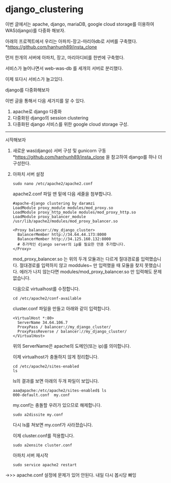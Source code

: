 # django_clustering
이번 글에서는
apache, django, mariaDB, google cloud storage를 이용하여 WAS(django)를 다중화 해보자.

아래의 프로젝트에서 우리는 아파치-장고-마리아db로 서버를 구축했다.
*https://github.com/hanhunh89/insta_clone

먼저 한개의 서버에 아파치, 장고, 마리아디비를 한번에 구축했다.

서비스가 늘어나면서 web-was-db 를 세개의 서버로 분리했다.

이제 또다시 서비스가 늘고있다. 

django를 다중화해보자

이번 글을 통해서 다음 세가지를 알 수 있다. 
1. apache로 django 다중화
2. 다중화된 django의 session clustering
3. 다중화된 django 서비스를 위한 google cloud storage 구성.

------------------
시작해보자

1. 새로운 was(django) 서버 구성 및 gunicorn 구동
   *https://github.com/hanhunh89/insta_clone 을 참고하여 django를 하나 더 구성한다.

2. 아파치 서버 설정
   ```
   sudo nano /etc/apache2/apache2.conf
   ```
   apache2.conf 파일 맨 밑에 다음 세줄을 첨부합니다.
   ```
   #apache-django clustering by daramzi
   LoadModule proxy_module modules/mod_proxy.so
   LoadModule proxy_http_module modules/mod_proxy_http.so
   LoadModule proxy_balancer_module /usr/lib/apache2/modules/mod_proxy_balancer.so

   <Proxy balancer://my_django_cluster>
     BalancerMember http://34.64.44.173:8000
     BalancerMember http://34.125.160.132:8000
     # 추가적인 django server의 ip를 필요한 만큼 추가합니다.
   </Proxy>
   ```
   mod_proxy_balancer.so 는 위의 두개 모듈과는 다르게 절대경로를 입력했습니다.
   절대경로를 입력하지 않고 moddules~ 만 입력했을 때 모듈을 찾지 못했습니다.
   에러가 나지 않는다면 modules/mod_proxy_balancer.so 만 입력해도 문제 없습니다.

   다음으로 virtualhost를 수정합니다. 
   ```
   cd /etc/apache2/conf-available
   ```
   cluster.conf 파일을 만들고 아래와 같이 입력합니다.
   ```
   <VirtualHost *:80>
     ServerName 34.64.106.7
     ProxyPass / balancer://my_django_cluster/
     ProxyPassReverse / balancer://my_django_cluster/
   </VirtualHost>
   ```
   위의 ServerName은 apache의 도메인(또는 ip)를 의미합니다.

   이제 virtualhost가 충돌하지 않게 정리합니다.
   ```
   cd /etc/apache2/sites-enabled
   ls
   ```
   ls의 결과를 보면 아래의 두개 파일이 보입니다.
   ```
   aaa@apache:/etc/apache2/sites-enabled$ ls
   000-default.conf  my.conf
   ```
   my.conf는 충돌할 우려가 있으므로 해제합니다.
   ```
   sudo a2dissite my.conf
   ```
   다시 ls를 쳐보면 my.conf가 사라졌습니다.

   이제 cluster.conf를 적용합니다.
   ```
   sudo a2ensite cluster.conf
   ```

   아파치 서버 재시작
   ```
   sudo service apache2 restart
   ```


->>> apache.conf 설정에 문제가 있어 안된다. 내일 다시 봅시당 빠잉 
   
